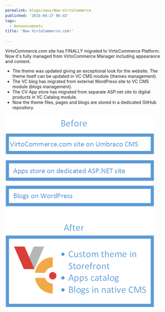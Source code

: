 ```yaml
---
permalink: blogs/news/New-VirtoCommerce
published: '2016-04-27 06:43'
tags:
  - Announcemnets
title: 'New VirtoCommerce.com!'

---
```

VirtoCommerce.com site has FINALLY migrated to VirtoCommerce Platform. Now it's fully managed from VirtoCommerce Manager including appearance and content.

* The theme was updated giving an exceptional look for the website. The theme itself can be updated in VC CMS module (themes management).
* The VC blog has migrated from external WordPress site to VC CMS module (blogs management).
* The CV App store has migrated from separate ASP.net site to digital products in VC Catalog module.
*  Now the theme files, pages and blogs are stored in a dedicated GitHub repository.

![blogPost vc.png](../../assets/images/blog/blogPost_vc.png)